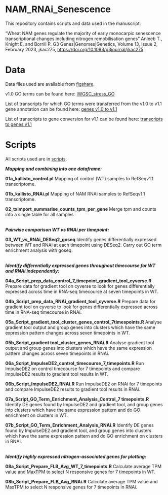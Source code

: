 # NAM_RNAi_Senescence

This repository contains scripts and data used in the manuscript:

“Wheat NAM genes regulate the majority of early monocarpic senescence transcriptional changes including nitrogen remobilisation genes” Anleeb T., Knight E. and Borrill P. G3 Genes|Genomes|Genetics, Volume 13, Issue 2, February 2023, jkac275, https://doi.org/10.1093/g3journal/jkac275

# Data
Data files used are available from <a href="https://doi.org/10.6084/m9.figshare.20210774.v1">figshare</a>.

v1.0 GO terms can be found here: <a href="https://github.com/Borrill-Lab/WheatFlagLeafSenescence/blob/master/data/IWGSC_stress_GO.csv"> IWGSC_stress_GO</a>

List of transcripts for which GO terms were transferred from the v1.0 to v1.1 gene annotation can be found here: <a href="https://github.com/Borrill-Lab/WheatFlagLeafSenescence/blob/master/data/genes_to_transfer_qcov90_pident99_same_ID.csv"> genes v1.0 to v1.1 </a>

List of transcripts to gene conversion for v1.1 can be found here: <a href="https://github.com/Borrill-Lab/WheatFlagLeafSenescence/blob/master/data/transcripts_to_genes_RefSeqv1.0_annot_v1.1.txt"> transcripts to genes v1.1 </a>

# Scripts

All scripts used are in <a href="https://github.com/Borrill-Lab/NAM_RNAi_Senescence/tree/main/scripts">scripts</a>.

<b><i>Mapping and combining into one dataframe:</b></i>

<b>01a_kallisto_control.pl</b>
Mapping of control (WT) samples to RefSeqv1.1 transcriptome.

<b>01b_kallisto_RNAi.pl</b>
Mapping of NAM RNAi samples to RefSeqv1.1 transcriptome.

<b>02_tximport_summarise_counts_tpm_per_gene</b>
Merge tpm and counts into a single table for all samples

<br><b><i>Pairwise comparison WT vs RNAi per timepoint:</b></i>

<b>03_WT_vs_RNAi_DESeq2_goseq</b>
Identify genes differentially expressed between WT and RNAi at each timepoint using DESeq2. Carry out GO term enrichment analysis with goseq.

<br><b><i>Identify differentially expressed genes throughout timecourse for WT and RNAi independently:</b></i>

<b>04a_Script_prep_data_control_7_timepoint_gradient_tool_cyverse.R</b>
Prepare data for gradient tool on cyverse to look for genes differentially expressed across time in RNA-seq timecourse at seven timepoints in WT.

<b>04b_Script_prep_data_RNAi_gradient_tool_cyverse.R</b>
Prepare data for gradient tool on cyverse to look for genes differentially expressed across time in RNA-seq timecourse in RNAi.

<b>05a_Script_gradient_tool_cluster_genes_control_7timespoints.R</b>
Analyse gradient tool output and group genes into clusters which have the same expression pattern changes across seven timepoints in WT.

<b>05b_Script_gradient tool_cluster_genes_RNAi.R</b>
Analyse gradient tool output and group genes into clusters which have the same expression pattern changes across seven timepoints in RNAi.

<b>06a_Script_ImpulseDE2_control_timecourse_7_timepoints.R</b>
Run ImpulseDE2 on control timecourse for 7 timepoints and compare ImpulseDE2 results to gradient tool results in WT.

<b>06b_Script_ImpulseDE2_RNAi.R</b>
Run ImpulseDE2 on RNAi for 7 timepoints and compare ImpulseDE2 results to gradient tool results in RNAi.

<b>07a_Script_GO_Term_Enrichment_Analysis_Control_7 timepoints.R</b>
Identify DE genes found by ImpulseDE2 and gradient tool, and group genes into clusters which have the same expression pattern and do GO enrichment on clusters in WT. 

<b>07b_Script_GO_Term_Enrichment_Analysis_RNAi.R</b>
Identify DE genes found by ImpulseDE2 and gradient tool, and group genes into clusters which have the same expression pattern and do GO enrichment on clusters in RNAi.

<br><b><i>Identify highly expressed nitrogen-associated genes for plotting:</b></i>

<b>08a_Script_Prepare_FLB_Avg_WT_7_timepoints.R</b>
Calculate average TPM value and MaxTPM to select N responsive genes for 7 timepoints in WT.

<b>08b_Script_Prepare_FLB_Avg_RNAi.R</b>
Calculate average TPM value and MaxTPM to select N responsive genes for 7 timepoints in RNAi.
